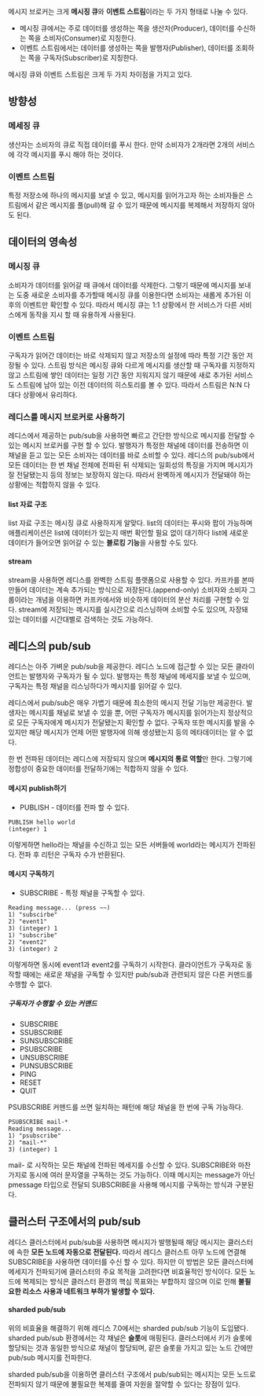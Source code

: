 메시지 브로커는 크게 **메시징 큐**와 **이벤트 스트림**이라는 두 가지 형태로 나눌 수 있다.

- 메시징 큐에서는 주로 데이터를 생성하는 쪽을 생산자(Producer), 데이터를 수신하는 쪽을 소비자(Consumer)로 지칭한다. 
- 이벤트 스트림에서는 데이터를 생성하는 쪽을 발행자(Publisher), 데이터를 조회하는 쪽을 구독자(Subscriber)로 지칭한다.

메시징 큐와 이벤트 스트림은 크게 두 가지 차이점을 가지고 있다.

## 방향성

### 메세징 큐

생산자는 소비자의 큐로 직접 데이터를 푸시 한다.
만약 소비자가 2개라면 2개의 서비스에 각각 메시지를 푸시 해야 하는 것이다.

### 이벤트 스트림

특정 저장소에 하나의 메시지를 보낼 수 있고, 메시지를 읽어가고자 하는 소비자들은 스트림에서 같은 메시지를 풀(pull)해 갈 수 있기 때문에 메시지를 복제해서 저장하지 않아도 된다.

## 데이터의 영속성

### 메시징 큐

소비자가 데이터를 읽어갈 때 큐에서 데이터를 삭제한다.
그렇기 때문에 메시지를 보내는 도중 새로운 소비자를 추가할때 메시징 큐를 이용한다면 소비자는 새롭게 추가된 이후의 이벤트만 확인할 수 있다.
따라서 메시징 큐는 1:1 상황에서 한 서비스가 다른 서비스에게 동작을 지시 할 때 유용하게 사용된다.

### 이벤트 스트림

구독자가 읽어간 데이터는 바로 삭제되지 않고 저장소의 설정에 따라 특정 기간 동안 저장될 수 있다.
스트림 방식은 메시징 큐와 다르게 메시지를 생산할 때 구독자를 지정하지 않고 스트림에 쌓인 데이터는 일정 기간 동안 지워지지 않기 때문에 새로 추가된 서비스도 스트림에 남아 있는 이전 데이터의 히스토리를 볼 수 있다.
따라서 스트림은 N:N 다대다 상황에서 유리하다.

### 레디스를 메시지 브로커로 사용하기

레디스에서 제공하는 pub/sub을 사용하면 빠르고 간단한 방식으로 메시지를 전달할 수 있는 메시지 브로커를 구현 할 수 있다.
발행자가 특정한 채널에 데이터를 전송하면 이 채널을 듣고 있는 모든 소비자는 데이터를 바로 소비할 수 있다. 레디스의 pub/sub에서 모든 데이터는 한 번 채널 전체에 전파된 뒤 삭제되는 일회성의 특징을 가지며 메시지가 잘 전달됐는지 등의 정보는 보장하지 않는다. 따라서 완벽하게 메시지가 전달돼야 하는 상황에는 적합하지 않을 수 있다.

#### list 자료 구조

list 자료 구조는 메시징 큐로 사용하지게 알맞다. list의 데이터는 푸시와 팝이 가능하며 애플리케이션은 list에 데이터가 있는지 매번 확인할 필요 없이 대기하다 list에 새로운 데이터가 들어오면 읽어갈 수 있는 **블로킹 기능**을 사용할 수도 있다.

#### stream

stream을 사용하면 레디스를 완벽한 스트림 플랫폼으로 사용할 수 있다. 카프카를 본따 만들어 데이터는 계속 추가되는 방식으로 저장된다.(append-only) 소비자와 소비자 그룹이라는 개념을 이용하면 카프카에서와 비슷하게 데이터의 분산 처리를 구현할 수 있다. stream에 저장되는 메시지를 실시간으로 리스닝하며 소비할 수도 있으며, 자장돼 있는 데이터를 시간대별로 검색하는 것도 가능하다.

## 레디스의 pub/sub

레디스는 아주 가벼운 pub/sub을 제공한다.
레디스 노드에 접근할 수 있는 모든 클라이언트는 발행자와 구독자가 될 수 있다. 발행자는 특정 채널에 메세지를 보낼 수 있으며, 구독자는 특정 채널을 리스닝하다가 메시지를 읽어갈 수 있다.

레디스에서 pub/sub은 매우 가볍기 때문에 최소한의 메시지 전달 기능만 제공한다. 발생자는 메시지를 채널로 보낼 수 있을 뿐, 어떤 구독자가 메시지를 읽어가는지 정상적으로 모든 구독자에게 메시지가 전달됐는지 확인할 수 없다. 구독자 또한 메시지를 발을 수 있지만 해당 메시지가 언제 어떤 발행자에 의해 생성됐는지 등의 메타데이터는 알 수 없다.

한 번 전파된 데이터는 레디스에 저장되지 않으며 **메시지의 통로 역할**만 한다. 그렇기에 정합성이 중요한 데이터를 전달하기에는 적합하지 않을 수 있다.

#### 메시지 publish하기

- PUBLISH - 데이터를 전파 할 수 있다.
```
PUBLISH hello world
(integer) 1
```

이렇게하면 hello라는 채널을 수신하고 있는 모든 서버들에 world라는 메시지가 전파된다. 전파 후 리턴은 구독자 수가 반환된다.

#### 메시지 구독하기

- SUBSCRIBE - 특정 채널을 구독할 수 있다.
```SUBSCRIBE event1 event2
Reading message... (press ~~)
1) "subscirbe"
2) "event1"
3) (integer) 1
1) "subscribe"
2) "event2"
3) (integer) 2
```

이렇게하면 동시에 event1과 event2를 구독하기 시작한다. 클라이언트가 구독자로 동작할 때에는 새로운 채널을 구독할 수 있지만 pub/sub과 관련되지 않은 다른 커맨드를 수행할 수 없다.

##### 구독자가 수행할 수 있는 커맨드
- SUBSCRIBE
- SSUBSCRIBE
- SUNSUBSCRIBE
- PSUBSCRIBE
- UNSUBSCRIBE
- PUNSUBSCRIBE
- PING
- RESET
- QUIT

PSUBSCRIBE 커맨드를 쓰면 일치하는 패턴에 해당 채널을 한 번에 구독 가능하다.
```
PSUBSCRIBE mail-*
Reading message...
1) "psubscribe"
2) "mail-*"
3) (integer) 1
```

mail- 로 시작하는 모든 채널에 전파된 메세지를 수신할 수 있다. SUBSCRIBE와 마찬가지로 동시에 여러 문자열을 구독하는 것도 가능하다. 이때 메시지는 message가 아닌 pmessage 타입으로 전달되 SUBSCRIBE을 사용해 메시지를 구독하는 방식과 구분된다.

## 클러스터 구조에서의 pub/sub

레디스 클러스터에서 pub/sub을 사용하면 메시지가 발행될때 해당 메시지는 클러스터에 속한 **모든 노드에 자동으로 전달된다.** 따라서 레디스 클러스트 아무 노드에 연결해 SUBSCRIBE을 사용하면 데이터를 수신 할 수 있다.
하지만 이 방법은 모든 클러스터에 메세지가 전파되기에 클러스터의 주요 목적을 고려한다면 비효율적인 방식이다. 모든 노드에 복제되는 방식은 클러스터 환경의 핵심 목표와는 부합하지 않으며 이로 인해 **불필요한 리소스 사용과 네트워크 부하가 발생할 수 있다.**

#### sharded pub/sub

위의 비효율을 해결하기 위해 레디스 7.0에서는 sharded pub/sub 기능이 도입됐다.
sharded pub/sub 환경에서는 각 채널은 **슬롯**에 매핑된다. 클러스터에서 키가 슬롯에 할당되는 것과 동일한 방식으로 채널이 할당되며, 같은 슬롯을 가지고 있는 노드 간에만 pub/sub 메시지를 전파한다.

sharded pub/sub을 이용하면 클러스터 구조에서 pub/sub되는 메시지는 모든 노드로 전파되지 않기 때문에 불필요한 복제를 줄여 자원을 절약할 수 있다는 장점이 있다.
